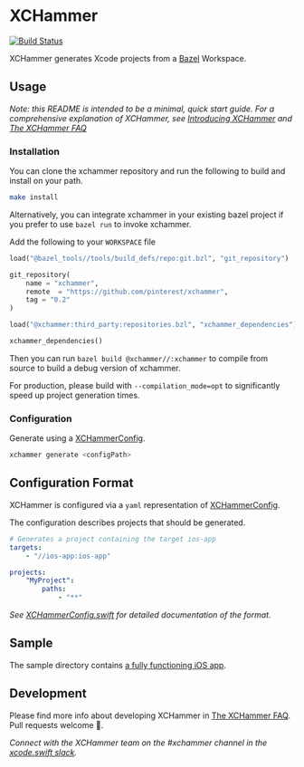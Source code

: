 # XCHammer
[![Build Status](https://travis-ci.org/pinterest/xchammer.svg?branch=master)](https://travis-ci.org/pinterest/xchammer)

XCHammer generates Xcode projects from a [Bazel](https://bazel.build/) Workspace.

## Usage

_Note: this README is intended to be a minimal, quick start guide. For a comprehensive explanation of XCHammer, see [Introducing XCHammer](Docs/FastAndReproducibleBuildsWithXCHammer.md) and [The XCHammer FAQ](Docs/XCHammerFAQ.md)_

### Installation

You can clone the xchammer repository and run the following to build and install on your path.

```bash
make install
```

Alternatively, you can integrate xchammer in your existing bazel project if you prefer to use `bazel run` to invoke xchammer.

Add the following to your `WORKSPACE` file
```python
load("@bazel_tools//tools/build_defs/repo:git.bzl", "git_repository")

git_repository(
    name = "xchammer",
    remote  = "https://github.com/pinterest/xchammer",
    tag = "0.2"
)

load("@xchammer:third_party:repositories.bzl", "xchammer_dependencies")

xchammer_dependencies()
```

Then you can run `bazel build @xchammer//:xchammer` to compile from source to build a debug version of xchammer.

For production, please build with `--compilation_mode=opt` to significantly speed up project generation times.

### Configuration

Generate using a [XCHammerConfig](https://github.com/pinterest/xchammer/blob/master/Sources/XCHammer/XCHammerConfig.swift).

```bash
xchammer generate <configPath>
```

## Configuration Format

XCHammer is configured via a `yaml` representation of [XCHammerConfig](https://github.com/pinterest/xchammer/blob/master/Sources/XCHammer/XCHammerConfig.swift).

The configuration describes projects that should be generated.

```yaml
# Generates a project containing the target ios-app
targets:
    - "//ios-app:ios-app"

projects:
    "MyProject":
        paths:
            - "**"
```

_See [XCHammerConfig.swift](https://github.com/pinterest/xchammer/blob/master/Sources/XCHammer/XCHammerConfig.swift) for detailed documentation of the format._

## Sample

The sample directory contains [a fully functioning iOS app](https://github.com/pinterest/xchammer/blob/master/sample/UrlGet).

## Development

Please find more info about developing XCHammer in [The XCHammer FAQ](Docs/XCHammerFAQ.md). Pull requests welcome 💖.

_Connect with the XCHammer team on the #xchammer channel in the [xcode.swift slack](https://join.slack.com/t/xcodeswift/shared_invite/enQtNDIxMjM4MTEzODI2LWVmZGVhNjc4MjM3NTRhM2Q1ZGJhYjI3NjZkNTYzMGYyODNmNWZlMmM3OWNkMWQzZjhkMmM0ODEyOTZmMWI4M2E)._
